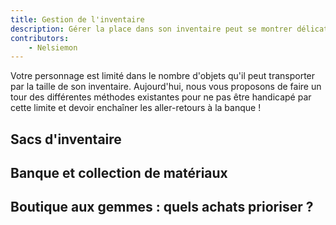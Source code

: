 ```yaml
---
title: Gestion de l'inventaire
description: Gérer la place dans son inventaire peut se montrer délicat dans Guild Wars 2. Découvrez tous les secrets pour optimiser ce dernier !
contributors: 
    - Nelsiemon
---
```


Votre personnage est limité dans le nombre d'objets qu'il peut transporter par la taille de son inventaire. Aujourd'hui, nous vous proposons de faire un tour des différentes méthodes existantes pour ne pas être handicapé par cette limite et devoir enchaîner les aller-retours à la banque !

<!--more-->

## Sacs d'inventaire

## Banque et collection de matériaux

## Boutique aux gemmes : quels achats prioriser ?


